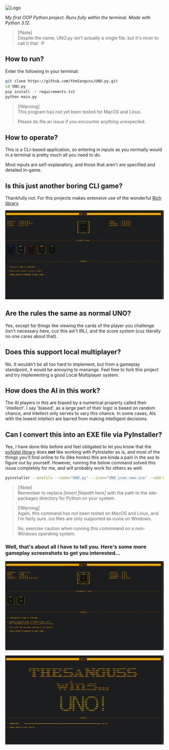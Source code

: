 ![Logo](/UNO_icon_new.ico)

_My first OOP Python project. Runs fully within the terminal. Made with Python 3.12._

> [!Note]\
> Despite the name, UNO.py isn't actually a single file, but it's nicer to call it that. :P

## How to run?

Enter the following in your terminal:

```bash
git clone https://github.com/theSanguss/UNO.py.git
cd UNO.py
pip install -r requirements.txt
python main.py
```

> [!Warning]\
> This program has not yet been tested for MacOS and Linux.
>
> Please do file an issue if you encounter anything unexpected.

## How to operate?

This is a CLI-based application, so entering in inputs as you normally would in a terminal is pretty much all you need to do.

Most inputs are self-explanatory, and those that aren't are specified and detailed in-game.

## Is this just another boring CLI game?

Thankfully not. For this projects makes extensive use of the wonderful [Rich library](https://github.com/Textualize/rich/).

![UI rich in Rich formatting](/Gameplay%20Images/variety_of_cards_in_hand.png)

## Are the rules the same as normal UNO?

Yes, except for things like viewing the cards of the player you challenge (isn't necessary here, cuz this ain't IRL), and the score system (cuz literally no one cares about that).

## Does this support local multiplayer?

No. It wouldn't be all too hard to implement, but from a gameplay standpoint, it would be annoying to manange. Feel free to fork this project and try implementing a good Local Multiplayer system.

## How does the AI in this work?

The AI players in this are biased by a numerical property called their 'intellect'. I say 'biased', as a large part of their logic is based on random chance, and intellect only serves to vary this chance. In some cases, AIs with the lowest intellect are barred from making intelligent decisions.

## Can I convert this into an EXE file via PyInstaller?

Yes, I have done this before and feel obligated to let you know that the [pyfiglet library](https://github.com/pwaller/pyfiglet/) does **_not_** like working with PyInstaller as is, and most of the things you'll find online to fix (like hooks) this are kinda a pain in the ass to figure out by yourself. However, running the below command solved this issue completely for me, and will probably work for others as well:

```bash
pyinstaller --onefile --name="UNO.py" --icon="UNO_icon_new.ico" --add-data "[insert filepath here]\site-packages\pyfiglet\fonts;.\pyfiglet\fonts" main.py
```

> [!Note]\
> Remember to replace _[insert filepath here]_ with the path to the site-packages directory for Python on your system.

> [!Warning]\
> Again, this command has _not_ been tested on MacOS and Linux, and I'm fairly sure .ico files are only supported as icons on Windows.
>
> So, exercise caution when running this commmand on a non-Windows operating system.

### Well, that's about all I have to tell you. Here's some more gameplay screenshots to get you interested...

![UNO! declared & turn order reversed](/Gameplay%20Images/declared_uno_and%20reversed_turn_order.png)

![Victory Screen](/Gameplay%20Images/lesgo_i_win.png)
